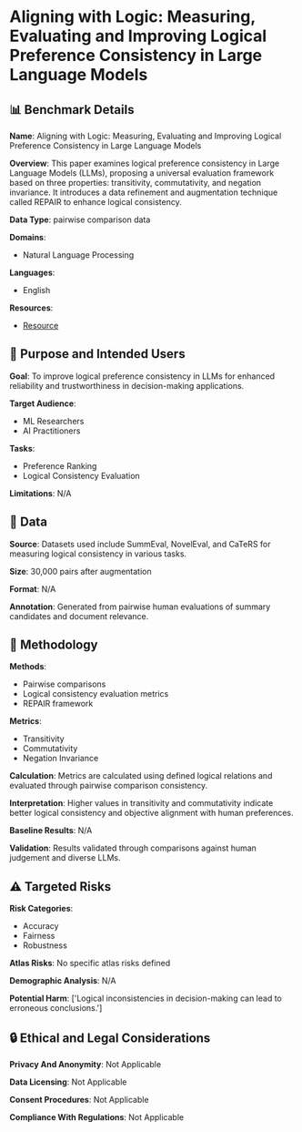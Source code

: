# Aligning with Logic: Measuring, Evaluating and Improving Logical Preference Consistency in Large Language Models

## 📊 Benchmark Details

**Name**: Aligning with Logic: Measuring, Evaluating and Improving Logical Preference Consistency in Large Language Models

**Overview**: This paper examines logical preference consistency in Large Language Models (LLMs), proposing a universal evaluation framework based on three properties: transitivity, commutativity, and negation invariance. It introduces a data refinement and augmentation technique called REPAIR to enhance logical consistency.

**Data Type**: pairwise comparison data

**Domains**:
- Natural Language Processing

**Languages**:
- English

**Resources**:
- [Resource](https://arxiv.org/abs/2410.02205)

## 🎯 Purpose and Intended Users

**Goal**: To improve logical preference consistency in LLMs for enhanced reliability and trustworthiness in decision-making applications.

**Target Audience**:
- ML Researchers
- AI Practitioners

**Tasks**:
- Preference Ranking
- Logical Consistency Evaluation

**Limitations**: N/A

## 💾 Data

**Source**: Datasets used include SummEval, NovelEval, and CaTeRS for measuring logical consistency in various tasks.

**Size**: 30,000 pairs after augmentation

**Format**: N/A

**Annotation**: Generated from pairwise human evaluations of summary candidates and document relevance.

## 🔬 Methodology

**Methods**:
- Pairwise comparisons
- Logical consistency evaluation metrics
- REPAIR framework

**Metrics**:
- Transitivity
- Commutativity
- Negation Invariance

**Calculation**: Metrics are calculated using defined logical relations and evaluated through pairwise comparison consistency.

**Interpretation**: Higher values in transitivity and commutativity indicate better logical consistency and objective alignment with human preferences.

**Baseline Results**: N/A

**Validation**: Results validated through comparisons against human judgement and diverse LLMs.

## ⚠️ Targeted Risks

**Risk Categories**:
- Accuracy
- Fairness
- Robustness

**Atlas Risks**:
No specific atlas risks defined

**Demographic Analysis**: N/A

**Potential Harm**: ['Logical inconsistencies in decision-making can lead to erroneous conclusions.']

## 🔒 Ethical and Legal Considerations

**Privacy And Anonymity**: Not Applicable

**Data Licensing**: Not Applicable

**Consent Procedures**: Not Applicable

**Compliance With Regulations**: Not Applicable

